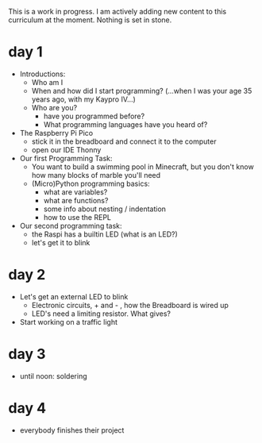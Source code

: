 This is a work in progress.
I am actively adding new content to this curriculum at the moment.
Nothing is set in stone.

# day 1

- Introductions:
	- Who am I
	- When and how did I start programming? (...when I was your age 35 years ago, with my Kaypro IV...)
	- Who are you?
		- have you programmed before?
		- What programming languages have you heard of?
- The Raspberry Pi Pico
	- stick it in the breadboard and connect it to the computer
	- open our IDE Thonny
- Our first Programming Task:
	- You want to build a swimming pool in Minecraft, but you don't know how many blocks of marble you'll need
	- (Micro)Python programming basics: 
		- what are variables?
		- what are functions?
		- some info about nesting / indentation
		- how to use the REPL
- Our second programming task:
	- the Raspi has a builtin LED (what is an LED?)
	- let's get it to blink

# day 2

- Let's get an external LED to blink
	- Electronic circuits, + and - , how the Breadboard is wired up
	- LED's need a limiting resistor. What gives?
- Start working on a traffic light

# day 3

- until noon: soldering 

# day 4

- everybody finishes their project 
